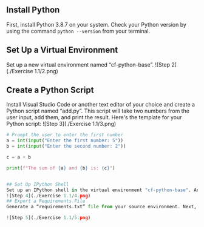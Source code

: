 ## Install Python
First, install Python 3.8.7 on your system. Check your Python version by using the command `python --version` from your terminal.
## Set Up a Virtual Environment
Set up a new virtual environment named “cf-python-base”.
![Step 2](./Exercise 1.1/2.png)
## Create a Python Script
Install Visual Studio Code or another text editor of your choice and create a Python script named “add.py”. This script will take two numbers from the user input, add them, and print the result. Here's the template for your Python script:
![Step 3](./Exercise 1.1/3.png)
```python
# Prompt the user to enter the first number
a = int(input("Enter the first number: 5"))
b = int(input("Enter the second number: 2"))

c = a + b

print(f"The sum of {a} and {b} is: {c}")


## Set Up IPython Shell
Set up an IPython shell in the virtual environment "cf-python-base". An IPython shell is similar to the regular Python REPL with additional features like syntax highlighting, auto-indentation, and robust auto-complete features. Install it using pip.
![Step 4](./Exercise 1.1/4.png)
## Export a Requirements File
Generate a “requirements.txt” file from your source environment. Next, create a new environment called “cf-python-copy”. In this new environment, install packages from the “requirements.txt” file.

![Step 5](./Exercise 1.1/5.png)